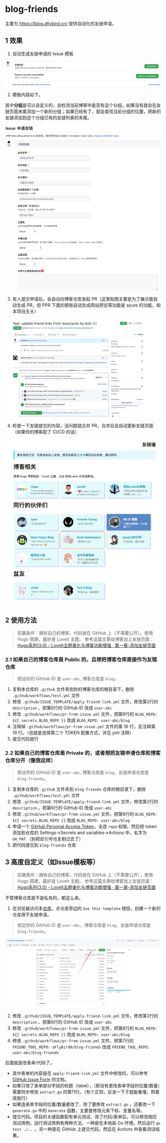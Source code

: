 # blog-friends

主要为 https://blog.aflybird.cn/ 提供自动化的友链申请。


## 1 效果

1. 自动生成友链申请的 Issue 模板

![issue模板选择](images/issue-choose.png)

2. 模板内容如下。

其中**分组**是可以自定义的，会检测当前博客中是否有这个分组，如果没有就会在友链页面末尾添加一个新的分组；如果已经有了，就会查找当前分组的位置，把新的友链添加到这个分组已有的友链列表的末尾。

![issue模板内容](images/issue-form.png)

3. 有人提交申请后，会自动向博客仓库发起 PR（这里贴图主要是为了展示能自动生成 PR，但 PPR 下面的那些自动生成网站预览等功能是 azure 的功能，和本项目无关）

![PR](images/pr.png)

4. 检查一下友链提交的内容，没问题就合并 PR，合并后会自动更新友链页面（如果你的博客配了 CI/CD 的话）

![友链页面](images/friends.png)

## 2 使用方法

> 前置条件：拥有自己的博客，代码放在 GitHub 上（不需要公开），使用 Hugo 搭建，最好是 LoveIt 主题。 
> 参考这篇文章给博客加上友链页面：[Hugo系列(3.0) - LoveIt主题美化与博客功能增强 · 第一章-添加友链页面](https://lewky.cn/posts/hugo-3.html/#%E6%B7%BB%E5%8A%A0%E5%8F%8B%E9%93%BE%E9%A1%B5%E9%9D%A2)

### 2.1 如果自己的博客仓库是 Public 的，且想把博客仓库直接作为友链仓库

> 假设你的 GitHub ID 是 `user-abc`, 博客仓库是 `blog`。

1. 复制本仓库的 `.github` 文件夹到你的博客仓库的根目录下，删除 `.github/workflows/test.yml` 文件
2. 修改 `.github/ISSUE_TEMPLATE/apply-friend-link.yml` 文件，修改第2行的 `description` ，把第6行的 GitHub ID 改成 `user-abc`
3. 修改 `.github/workflows/pr-from-issue.yml` 文件，把第8行的 `BLOG_REPO: ${{ secrets.BLOG_REPO }}` 改成 `BLOG_REPO: user-abc/blog`
4. 注释掉 `.github/workflows/pr-from-issue.yml` 文件的第 16 行，反注释第 19 行。（也就是选择第二个 TOKEN 配置方式，详见 yml 注释）
5. 提交代码就行

### 2.2 如果自己的博客仓库是 Private 的，或者想把友链申请仓库和博客仓库分开（像我这样）

> 假设你的 GitHub ID 是 `user-abc`, 博客仓库是 `blog`，友链申请仓库是 `blog-friends`。

1. 复制本仓库的 `.github` 文件夹到 `blog-friends` 仓库的根目录下，删除 `.github/workflows/test.yml` 文件
2. 修改 `.github/ISSUE_TEMPLATE/apply-friend-link.yml` 文件，修改第2行的 `description` ，把第6行的 GitHub ID 改成 `user-abc`
3. 修改 `.github/workflows/pr-from-issue.yml` 文件，把第8行的 `BLOG_REPO: ${{ secrets.BLOG_REPO }}` 改成 `BLOG_REPO: user-abc/blog`
4. 申请一个 [GitHub Personal Access Token](https://docs.github.com/en/authentication/keeping-your-account-and-data-secure/creating-a-personal-access-token)，全选 `repo` 权限。然后把 token 添加到仓库的 Settings->Secrets and variables->Actions 中，名字为 `GH_PAT` （别把反引号也复制过去了）
5. 把代码提交到 `blog-friends` 仓库

## 3 高度自定义（如Issue模板等）

> 前置条件：拥有自己的博客，代码放在 GitHub 上（不需要公开），使用 Hugo 搭建，最好是 LoveIt 主题。
> 参考这篇文章给博客加上友链页面：[Hugo系列(3.0) - LoveIt主题美化与博客功能增强 · 第一章-添加友链页面](https://lewky.cn/posts/hugo-3.html/#%E6%B7%BB%E5%8A%A0%E5%8F%8B%E9%93%BE%E9%A1%B5%E9%9D%A2)

不管博客仓库是不是私有的，都这么来。

1. 在浏览器访问本[仓库](https://github.com/aFlyBird0/blog-friends)，点仓库旁边的 `Use this template` 按钮，创建一个新的仓库用于友链申请。

> 假定你的 GitHub ID 是 `user-abc`，博客仓库是 `blog`，友链申请仓库是 `blog-friends`。

![从模板创建仓库](images/github-template.png)

2. 修改 `.github/ISSUE_TEMPLATE/apply-friend-link.yml` 文件，修改第2行的 `description` ，把第6行的 GitHub ID 改成 `user-abc`
3. 修改 `.github/workflows/pr-from-issue.yml` 文件，把第8行的 `BLOG_REPO: ${{ secrets.BLOG_REPO }}` 改成 `BLOG_REPO: user-abc/blog`
4. 修改 `.github/workflows/pr-from-issue.yml` 文件，把第7行的 `FRIEND_TOOL_REPO: aFlyBird0/blog-friends` 改成 `FRIEND_TOOL_REPO: user-abc/blog-friends`

后面就是改表单/代码了。

* 其中表单的内容是在 `apply-friend-link.yml` 文件中修改的，可以参考 [GitHub Issue Form](https://docs.github.com/en/communities/using-templates-to-encourage-useful-issues-and-pull-requests/syntax-for-issue-forms) 的文档。
* 如果只改了表单部分字段的标题（label），（即没有更改表单字段的位置/数量）需要同步修改 `extract.go` 的第11行。（有个正则，应该一下子就能看懂，照着改就行）
* 如果连表单字段的位置/数量都改了，除了要修改 `extract.go` ，还要改一下 `generate.go` 中的 `Generate` 函数，主要是修改元素下标、变量名等。
* 提交代码。项目的关键函数配有单元测试，改了代码/表单后，可以修改相应测试用例。运行测试用例有两种方法，一种是在本地装 Go 环境，然后运行 `go test ./...`，另一种是在 GitHub 上提交代码，然后在 Actions 中查看测试结果。

